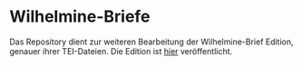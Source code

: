 # Wilhelmine-Briefe
Das Repository dient zur weiteren Bearbeitung der Wilhelmine-Brief Edition, genauer ihrer TEI-Dateien. Die Edition ist [hier](https://quellen.perspectivia.net/de/wilhelmine/start) veröffentlicht.
